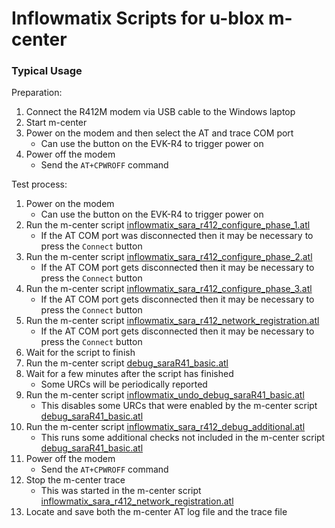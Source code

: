 # Inflowmatix Scripts for u-blox m-center

### Typical Usage

Preparation:
1. Connect the R412M modem via USB cable to the Windows laptop
2. Start m-center
3. Power on the modem and then select the AT and trace COM port
   - Can use the button on the EVK-R4 to trigger power on
4. Power off the modem
   - Send the `AT+CPWROFF` command

Test process:
1. Power on the modem
   - Can use the button on the EVK-R4 to trigger power on
2. Run the m-center script [inflowmatix_sara_r412_configure_phase_1.atl](inflowmatix_sara_r412_configure_phase_1.atl)
   - If the AT COM port was disconnected then it may be necessary to press the `Connect` button
3. Run the m-center script [inflowmatix_sara_r412_configure_phase_2.atl](inflowmatix_sara_r412_configure_phase_2.atl)
   - If the AT COM port gets disconnected then it may be necessary to press the `Connect` button
4. Run the m-center script [inflowmatix_sara_r412_configure_phase_3.atl](inflowmatix_sara_r412_configure_phase_3.atl)
   - If the AT COM port gets disconnected then it may be necessary to press the `Connect` button
5. Run the m-center script [inflowmatix_sara_r412_network_registration.atl](inflowmatix_sara_r412_network_registration.atl)
   - If the AT COM port gets disconnected then it may be necessary to press the `Connect` button
6. Wait for the script to finish
7. Run the m-center script [debug_saraR41_basic.atl](../debug-ability/debug_saraR41_basic.atl)
8. Wait for a few minutes after the script has finished
    - Some URCs will be periodically reported
9. Run the m-center script [inflowmatix_undo_debug_saraR41_basic.atl](inflowmatix_undo_debug_saraR41_basic.atl)
    - This disables some URCs that were enabled by the m-center script [debug_saraR41_basic.atl](../debug-ability/debug_saraR41_basic.atl)
10. Run the m-center script [inflowmatix_sara_r412_debug_additional.atl](inflowmatix_sara_r412_debug_additional.atl)
    - This runs some additional checks not included in the m-center script [debug_saraR41_basic.atl](../debug-ability/debug_saraR41_basic.atl)
11. Power off the modem
    - Send the `AT+CPWROFF` command
12. Stop the m-center trace
    - This was started in the m-center script [inflowmatix_sara_r412_network_registration.atl](inflowmatix_sara_r412_network_registration.atl)
13. Locate and save both the m-center AT log file and the trace file
